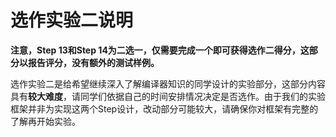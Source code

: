 # 选作实验二说明

**注意，Step 13和Step 14为二选一，仅需要完成一个即可获得选作二得分，这部分以报告评分，没有额外的测试样例。**

选作实验二是给希望继续深入了解编译器知识的同学设计的实验部分，这部分内容具有**较大难度**，请同学们依据自己的时间安排情况决定是否选作。由于我们的实验框架并非为实现这两个Step设计，改动部分可能较大，请确保你对框架有完整的了解再开始实验。
